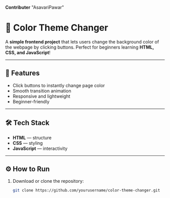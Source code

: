 **Contributer** "AsavariPawar"
# 🎨 Color Theme Changer

A **simple frontend project** that lets users change the background color of the webpage by clicking buttons. Perfect for beginners learning **HTML, CSS, and JavaScript**!

---

## 🚀 Features
- Click buttons to instantly change page color  
- Smooth transition animation  
- Responsive and lightweight  
- Beginner-friendly  

---

## 🛠️ Tech Stack
- **HTML** — structure  
- **CSS** — styling  
- **JavaScript** — interactivity  

---

## ⚙️ How to Run
1. Download or clone the repository:
   ```bash
   git clone https://github.com/yourusername/color-theme-changer.git
